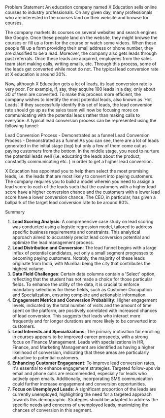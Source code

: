 Problem Statement
An education company named X Education sells online courses to industry professionals. On any given day, many professionals who are interested in the courses land on their website and browse for courses. 

The company markets its courses on several websites and search engines like Google. Once these people land on the website, they might browse the courses or fill up a form for the course or watch some videos. When these people fill up a form providing their email address or phone number, they are classified to be a lead. Moreover, the company also gets leads through past referrals. Once these leads are acquired, employees from the sales team start making calls, writing emails, etc. Through this process, some of the leads get converted while most do not. The typical lead conversion rate at X education is around 30%. 

Now, although X Education gets a lot of leads, its lead conversion rate is very poor. For example, if, say, they acquire 100 leads in a day, only about 30 of them are converted. To make this process more efficient, the company wishes to identify the most potential leads, also known as ‘Hot Leads’. If they successfully identify this set of leads, the lead conversion rate should go up as the sales team will now be focusing more on communicating with the potential leads rather than making calls to everyone. A typical lead conversion process can be represented using the following funnel:

Lead Conversion Process - Demonstrated as a funnel
Lead Conversion Process - Demonstrated as a funnel
As you can see, there are a lot of leads generated in the initial stage (top) but only a few of them come out as paying customers from the bottom. In the middle stage, you need to nurture the potential leads well (i.e. educating the leads about the product, constantly communicating etc. ) in order to get a higher lead conversion.

X Education has appointed you to help them select the most promising leads, i.e. the leads that are most likely to convert into paying customers. The company requires you to build a model wherein you need to assign a lead score to each of the leads such that the customers with a higher lead score have a higher conversion chance and the customers with a lower lead score have a lower conversion chance. The CEO, in particular, has given a ballpark of the target lead conversion rate to be around 80%.


Summary
1. **Lead Scoring Analysis**: A comprehensive case study on lead scoring was conducted using a logistic regression model, tailored to address specific business requirements and constraints. This analytical approach aimed to accurately predict lead conversion potential and optimize the lead management process.
2. **Lead Distribution and Conversion**: The lead funnel begins with a large influx of potential candidates, yet only a small segment progresses to becoming paying customers. Notably, the majority of these leads originate from India, with Mumbai being the city that contributes the highest volume.
3. **Data Field Challenges**: Certain data columns contain a 'Select' option, reflecting that the student has not made a choice for those particular fields. To enhance the utility of the data, it is crucial to enforce mandatory selections for these fields, such as Customer Occupation and Specialization, ensuring complete and actionable information.
4. **Engagement Metrics and Conversion Probability**: Higher engagement levels, indicated by the total number of visits and the amount of time spent on the platform, are positively correlated with increased chances of lead conversion. This suggests that leads who interact more frequently and for longer durations are more likely to be converted into customers.
5. **Lead Interests and Specializations**: The primary motivation for enrolling in courses appears to be improved career prospects, with a strong focus on Finance Management. Leads with specializations in HR, Finance, and Marketing Management are identified as having a higher likelihood of conversion, indicating that these areas are particularly attractive to potential customers.
6. **Enhancing Customer Engagement**: To improve lead conversion rates, it's essential to enhance engagement strategies. Targeted follow-ups via email and phone calls are recommended, especially for leads who actively open emails. Additionally, incorporating SMS communication could further increase engagement and conversion opportunities.
7. **Focus on Unemployed Leads**: A significant proportion of the leads are currently unemployed, highlighting the need for a targeted approach towards this demographic. Strategies should be adapted to address the specific needs and concerns of unemployed leads, maximizing the chances of conversion in this segment.
